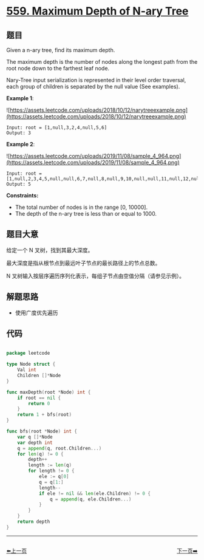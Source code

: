 # [559. Maximum Depth of N-ary Tree](https://leetcode.com/problems/maximum-depth-of-n-ary-tree/)

## 题目

Given a n-ary tree, find its maximum depth.

The maximum depth is the number of nodes along the longest path from the root node down to the farthest leaf node.

Nary-Tree input serialization is represented in their level order traversal, each group of children is separated by the null value (See examples).

**Example 1**:

![https://assets.leetcode.com/uploads/2018/10/12/narytreeexample.png](https://assets.leetcode.com/uploads/2018/10/12/narytreeexample.png)

    Input: root = [1,null,3,2,4,null,5,6]
    Output: 3

**Example 2**:

![https://assets.leetcode.com/uploads/2019/11/08/sample_4_964.png](https://assets.leetcode.com/uploads/2019/11/08/sample_4_964.png)

    Input: root = [1,null,2,3,4,5,null,null,6,7,null,8,null,9,10,null,null,11,null,12,null,13,null,null,14]
    Output: 5

**Constraints:**

- The total number of nodes is in the range [0, 10000].
- The depth of the n-ary tree is less than or equal to 1000.

## 题目大意

给定一个 N 叉树，找到其最大深度。

最大深度是指从根节点到最远叶子节点的最长路径上的节点总数。

N 叉树输入按层序遍历序列化表示，每组子节点由空值分隔（请参见示例）。

## 解题思路

- 使用广度优先遍历

## 代码

```go

package leetcode

type Node struct {
	Val int
	Children []*Node
}

func maxDepth(root *Node) int {
	if root == nil {
		return 0
	}
	return 1 + bfs(root)
}

func bfs(root *Node) int {
	var q []*Node
	var depth int
	q = append(q, root.Children...)
	for len(q) != 0 {
		depth++
		length := len(q)
		for length != 0 {
			ele := q[0]
			q = q[1:]
			length--
			if ele != nil && len(ele.Children) != 0 {
				q = append(q, ele.Children...)
			}
		}
	}
	return depth
}
```


----------------------------------------------
<div style="display: flex;justify-content: space-between;align-items: center;">
<p><a href="https://books.halfrost.com/leetcode/ChapterFour/0500~0599/0557.Reverse-Words-in-a-String-III/">⬅️上一页</a></p>
<p><a href="https://books.halfrost.com/leetcode/ChapterFour/0500~0599/0560.Subarray-Sum-Equals-K/">下一页➡️</a></p>
</div>
